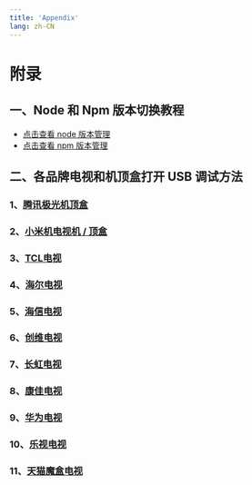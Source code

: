 ```yaml
---
title: 'Appendix'
lang: zh-CN
---
```


# 附录

## 一、Node 和 Npm 版本切换教程

* [点击查看 node 版本管理](/zh-CN/guide/node/install)
* [点击查看 npm 版本管理](/zh-CN/guide/npm/install)

## 二、各品牌电视和机顶盒打开 USB 调试方法

### 1、[腾讯极光机顶盒](/zh-CN/guide/device/tencent)

### 2、[小米机电视机 / 顶盒](/zh-CN/guide/device/xiaomi)

### 3、[TCL电视](/zh-CN/guide/device/tcl)

### 4、[海尔电视](/zh-CN/guide/device/haier)

### 5、[海信电视](/zh-CN/guide/device/hisense)

### 6、[创维电视](/zh-CN/guide/device/skyworth)

### 7、[长虹电视](/zh-CN/guide/device/ch)

### 8、[康佳电视](/zh-CN/guide/device/konka)

### 9、[华为电视](/zh-CN/guide/device/huawei)

### 10、[乐视电视](/zh-CN/guide/device/le)

### 11、[天猫魔盒电视](/zh-CN/guide/device/tmall)
